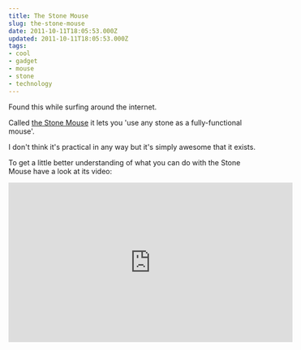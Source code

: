 ```yaml
---
title: The Stone Mouse
slug: the-stone-mouse
date: 2011-10-11T18:05:53.000Z
updated: 2011-10-11T18:05:53.000Z
tags:
- cool
- gadget
- mouse
- stone
- technology
---
```


Found this while surfing around the internet.

Called <a href="http://tomgerhardt.com/stonemouse/">the Stone Mouse</a> it lets you 'use any stone as a fully-functional mouse'.

I don't think it's practical in any way but it's simply awesome that it exists.

To get a little better understanding of what you can do with the Stone Mouse have a look at its video:

<iframe width="560" height="315" src="http://www.youtube.com/embed/Ii6S9jWtnks" frameborder="0" allowfullscreen></iframe>
